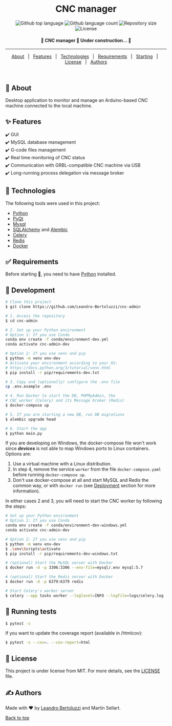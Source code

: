 <h1 align="center">CNC manager</h1>

<p align="center">
  <img alt="Github top language" src="https://img.shields.io/github/languages/top/Leandro-Bertoluzzi/cnc-admin?color=56BEB8">

  <img alt="Github language count" src="https://img.shields.io/github/languages/count/Leandro-Bertoluzzi/cnc-admin?color=56BEB8">

  <img alt="Repository size" src="https://img.shields.io/github/repo-size/Leandro-Bertoluzzi/cnc-admin?color=56BEB8">

  <img alt="License" src="https://img.shields.io/github/license/Leandro-Bertoluzzi/cnc-admin?color=56BEB8">
</p>

<!-- Status -->

<h4 align="center">
	🚧 CNC manager 🚀 Under construction...  🚧
</h4>

<hr>

<p align="center">
  <a href="#dart-about">About</a> &#xa0; | &#xa0;
  <a href="#sparkles-features">Features</a> &#xa0; | &#xa0;
  <a href="#rocket-technologies">Technologies</a> &#xa0; | &#xa0;
  <a href="#white_check_mark-requirements">Requirements</a> &#xa0; | &#xa0;
  <a href="#checkered_flag-starting">Starting</a> &#xa0; | &#xa0;
  <a href="#memo-license">License</a> &#xa0; | &#xa0;
  <a href="https://github.com/Leandro-Bertoluzzi" target="_blank">Authors</a>
</p>

<br>

## :dart: About ##

Desktop application to monitor and manage an Arduino-based CNC machine connected to the local machine.

## :sparkles: Features ##

:heavy_check_mark: GUI\
:heavy_check_mark: MySQL database management\
:heavy_check_mark: G-code files management\
:heavy_check_mark: Real time monitoring of CNC status\
:heavy_check_mark: Communication with GRBL-compatible CNC machine via USB\
:heavy_check_mark: Long-running process delegation via message broker

## :rocket: Technologies ##

The following tools were used in this project:

- [Python](https://www.python.org/)
- [PyQt](https://wiki.python.org/moin/PyQt)
- [Mysql](https://www.mysql.com/)
- [SQLAlchemy](https://www.sqlalchemy.org/) and [Alembic](https://alembic.sqlalchemy.org/en/latest/)
- [Celery](https://docs.celeryq.dev/en/stable/)
- [Redis](https://redis.io/)
- [Docker](https://www.docker.com/)

## :white_check_mark: Requirements ##

Before starting :checkered_flag:, you need to have [Python](https://www.python.org/) installed.

## :checkered_flag: Development ##

```bash
# Clone this project
$ git clone https://github.com/Leandro-Bertoluzzi/cnc-admin

# 1. Access the repository
$ cd cnc-admin

# 2. Set up your Python environment
# Option 1: If you use Conda
conda env create -f conda/environment-dev.yml
conda activate cnc-admin-dev

# Option 2: If you use venv and pip
$ python -m venv env-dev
# Activate your environment according to your OS:
# https://docs.python.org/3/tutorial/venv.html
$ pip install -r pip/requirements-dev.txt

# 3. Copy and (optionally) configure the .env file
cp .env.example .env

# 4. Run Docker to start the DB, PHPMyAdmin, the
# CNC worker (Celery) and its Message broker (Redis)
$ docker-compose up

# 5. If you are starting a new DB, run DB migrations
$ alembic upgrade head

# 6. Start the app
$ python main.py
```

If you are developing on Windows, the docker-compose file won't work since ***devices*** is not able to map Windows ports to Linux containers. Options are:
1. Use a virtual machine with a Linux distribution.
2. In step 4, remove the service `worker` from the file `docker-compose.yaml` before running `docker-compose up`.
3. Don't use docker-compose at all and start MySQL and Redis the common way, or with `docker run` (see [Deployment](#deployment) section for more information).

In either cases 2 and 3, you will need to start the CNC worker by following the steps:
```bash
# Set up your Python environment
# Option 1: If you use Conda
conda env create -f conda/environment-dev-windows.yml
conda activate cnc-admin-dev

# Option 2: If you use venv and pip
$ python -m venv env-dev
$ .\env\Scripts\activate
$ pip install -r pip/requirements-dev-windows.txt

# (optional) Start the MySQL server with Docker
$ docker run -d -p 3306:3306 --env-file=mysql/.env mysql:5.7

# (optional) Start the Redis server with Docker
$ docker run -d -p 6379:6379 redis

# Start Celery's worker server
$ celery --app tasks worker --loglevel=INFO --logfile=logs/celery.log --pool=gevent
```

## :wrench: Running tests ##

```bash
$ pytest -s
```

If you want to update the coverage report (available in /htmlcov):

```bash
$ pytest -s --cov=. --cov-report=html
```

## :memo: License ##

This project is under license from MIT. For more details, see the [LICENSE](LICENSE.md) file.

## :writing_hand: Authors ##

Made with :heart: by <a href="https://github.com/Leandro-Bertoluzzi" target="_blank">Leandro Bertoluzzi</a> and Martín Sellart.

<a href="#top">Back to top</a>
